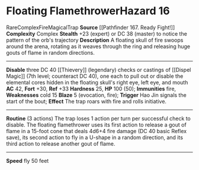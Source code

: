 ﻿---
ac: '42'
all_resistance: null
complexity: Complex
element: Fire
fortitude: '+30'
hardness: '25'
hazard_type: Trap
hp: 100 (50)
id: '56'
immunity:
- '[[DATABASE/trait/Fire|fire]]'
level: '16'
name: Floating Flamethrower
rarity: Rare
reflex: '+33'
resistance: null
school: null
source: '[[DATABASE/source/Pathfinder 167. Ready Fight!|Pathfinder #167: Ready? Fight!]]'
trait:
- '[[DATABASE/trait/Complex|Complex]]'
- '[[DATABASE/trait/Fire|Fire]]'
- '[[DATABASE/trait/Magical|Magical]]'
- '[[DATABASE/trait/Rare|Rare]]'
- '[[DATABASE/trait/Trap|Trap]]'
type: Hazard
weakness:
- '[[DATABASE/trait/Cold|cold]] 15'
will: null

---
# Floating Flamethrower<span class="item-type">Hazard 16</span>

<span class="trait-rare item-trait">Rare</span><span class="item-trait">Complex</span><span class="item-trait">Fire</span><span class="item-trait">Magical</span><span class="item-trait">Trap</span>
**Source** [[Pathfinder 167. Ready Fight!]]
**Complexity** Complex
**Stealth** +23 (expert) or DC 38 (master) to notice the pattern of the orb's trajectory
**Description** A floating skull of fire swoops around the arena, rotating as it weaves through the ring and releasing huge gouts of flame in random directions.

---
**Disable** three DC 40 [[Thievery]] (legendary) checks or castings of [[Dispel Magic]] (7th level; counteract DC 40), one each to pull out or disable the elemental cores hidden in the floating skull's right eye, left eye, and mouth
**AC** 42, **Fort** +30, **Ref** +33
**Hardness** 25, **HP** 100 (50); **Immunities** fire, **Weaknesses** cold 15
**Blaze** <span class="action-icon">5</span> (evocation, fire); **Trigger** Hao Jin signals the start of the bout; **Effect** The trap roars with fire and rolls initiative.

---
**Routine** (3 actions) The trap loses 1 action per turn per successful check to disable. The floating flamethrower uses its first action to release a gout of flame in a 15-foot cone that deals 4d6+4 fire damage (DC 40 basic Reflex save), its second action to fly in a U-shape in a random direction, and its third action to release another gout of flame.

---
**Speed** fly 50 feet